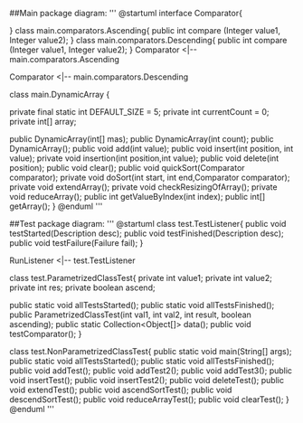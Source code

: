 ##Main package diagram:
'''
@startuml
interface Comparator{

}
class main.comparators.Ascending{
public int compare (Integer value1, Integer value2);
}
class main.comparators.Descending{
public int compare (Integer value1, Integer value2);
}
Comparator <|-- main.comparators.Ascending

Comparator <|-- main.comparators.Descending

class main.DynamicArray {

private final static int DEFAULT_SIZE = 5;
private int currentCount = 0;
private int[] array;

public DynamicArray(int[] mas);
public DynamicArray(int count);
public DynamicArray();
public void add(int value);
public void insert(int position, int value);
private void insertion(int position,int value);
public void delete(int position);
public void clear();
public void quickSort(Comparator<Integer> comparator);
private void doSort(int start, int end,Comparator<Integer> comparator);
private void extendArray();
private void checkResizingOfArray();
private void reduceArray();
public int getValueByIndex(int index);
public int[] getArray();
}
@enduml
'''

##Test package diagram:
'''
@startuml
class test.TestListener{
public void testStarted(Description desc);
public void testFinished(Description desc);
public void testFailure(Failure fail);
}

RunListener <|-- test.TestListener

class test.ParametrizedClassTest{
private int value1;
private int value2;
private int res;
private boolean ascend;

public static void allTestsStarted();
public static void allTestsFinished();
public ParametrizedClassTest(int val1, int val2, int result, boolean ascending);
public static Collection<Object[]> data();
public void testComparator();
}


class test.NonParametrizedClassTest{
public static void main(String[] args);
public static void allTestsStarted();
public static void allTestsFinished();
public void addTest();
public void addTest2();
public void addTest3();
public void insertTest();
public void insertTest2();
public void deleteTest();
public void extendTest();
public void ascendSortTest();
public void descendSortTest();
public void reduceArrayTest();
public void clearTest();
}
@enduml
'''

